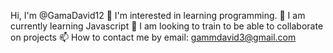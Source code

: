 Hi, I'm @GamaDavid12
👀 I'm interested in learning programming.
🌱 I am currently learning Javascript
💞️ I am looking to train to be able to collaborate on projects
📫 How to contact me by email: gammdavid3@gmail.com
<!---
GamaDavid12/GamaDavid12 is a ✨ special ✨ repository because its `README.md` (this file) appears on your GitHub profile.
You can click the Preview link to take a look at your changes.
--->
